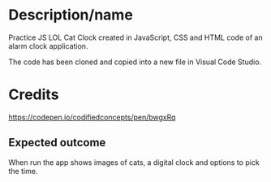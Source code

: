 <h1>Description/name</h1>

Practice JS LOL Cat Clock created in JavaScript, CSS and HTML code of an alarm clock application.

The code has been cloned and copied into a new file in Visual Code Studio.

<h1>Credits</h1>

https://codepen.io/codifiedconcepts/pen/bwgxRq

<h2>Expected outcome</h2>

When run the app shows images of cats, a digital clock and options to pick the time.





